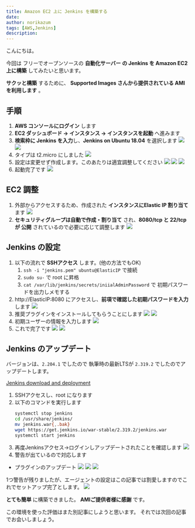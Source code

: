 ```yaml
---
title: Amazon EC2 上に Jenkins を構築する
date: 
author: norikazum
tags: [AWS,Jenkins]
description: 
---
```


こんにちは。

今回は フリーでオープンソースの **自動化サーバー の Jenkins を Amazon EC2 上に構築** してみたいと思います。

**サクッと構築** するために、 **Supported Images さんから提供されている AMI を利用します** 。

## 手順
1. **AWS コンソールにログイン** します
1. **EC2 ダッシュボード → インスタンス → インスタンスを起動** へ進みます
1. **検索枠に Jenkins を入力**し、**Jenkins on Ubuntu 18.04** を選択します
![](images/2022-02-05_13h48_51.jpg)
![](images/2022-02-05_13h49_15.jpg)
1. タイプは t2.micro にしました
![](images/2022-02-05_13h49_49.jpg)
1. 設定は変更せず作成します。このあたりは適宜調整してください
![](images/2022-02-05_13h50_15.jpg)
![](images/2022-02-05_13h50_24.jpg)
![](images/2022-02-05_13h50_47.jpg)
1. 起動完了です
![](images/2022-02-05_13h54_26.jpg)

## EC2 調整
1. 外部からアクセスするため、作成された **インスタンスにElastic IP 割り当て** ます
![](images/2022-02-05_14h11_08.jpg)
1. **セキュリティグループは自動で作成・割り当て** され、**8080/tcp と 22/tcp が 公開** されているので必要に応じて調整します
![](images/2022-02-05_14h13_54.jpg)

## Jenkins の設定
1. 以下の流れで **SSHアクセス** します。(他の方法でもOK) 
    1. `ssh -i "jenkins.pem" ubuntu@ElasticIP` で接続
    1. `sudo su-` で root に昇格
    1. `cat /var/lib/jenkins/secrets/iniialAdminPassword` で 初期パスワードを出力しメモする
1. http://ElasticIP:8080 にアクセスし、**前項で確認した初期パスワードを入力** します
    ![](images/2022-02-05_14h16_25.jpg)
1. 推奨プラグインをインストールしてもらうことにします
    ![](images/2022-02-05_14h25_36.jpg)
    ![](images/2022-02-05_14h25_59.jpg)
1. 初期ユーザーの情報を入力します
    ![](images/2022-02-05_14h27_44.jpg)
1. これで完了です
    ![](images/2022-02-05_14h29_20.jpg)
    ![](images/2022-02-05_14h30_04.jpg)

## Jenkins のアップデート

バージョンは、`2.204.1` でしたので 執筆時の最新LTSが `2.319.2` でしたのでアップデートします。

[Jenkins download and deployment](https://www.jenkins.io/download/)

1. SSHアクセスし、root になります
1. 以下のコマンドを実行します
    ```bash
    systemctl stop jenkins
    cd /usr/share/jenkins/
    mv jenkins.war{,.bak}
    wget https://get.jenkins.io/war-stable/2.319.2/jenkins.war
    systemctl start jenkins
    ```
1. 再度Jenkinsアクセス→ログインしアップデートされたことを確認します
    ![](images/2022-02-05_14h49_17.jpg)
1. 警告が出ているので対応します
- プラグインのアップデート
    ![](images/2022-02-05_14h51_12.jpg)
    ![](images/2022-02-05_14h54_45.jpg)
    ![](images/2022-02-05_14h55_14.jpg)

1つ警告が残りましたが、エージェントの設定はこの記事では割愛しますのでこれでセットアップ完了とします。
![](images/2022-02-05_15h03_04.jpg)

**とても簡単** に構築できました。
**AMIご提供者様に感謝** です。

この環境を使った評価はまた別記事にしようと思います。
それでは次回の記事でお会いしましょう。
